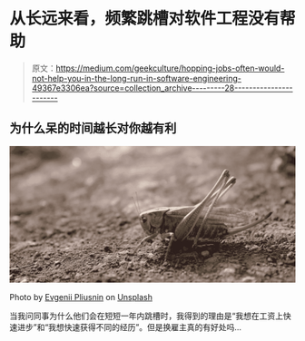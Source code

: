 # 从长远来看，频繁跳槽对软件工程没有帮助

> 原文：<https://medium.com/geekculture/hopping-jobs-often-would-not-help-you-in-the-long-run-in-software-engineering-49367e3306ea?source=collection_archive---------28----------------------->

## 为什么呆的时间越长对你越有利

![](img/36fe3f5283fb85ec66512cbec986f3c9.png)

Photo by [Evgenii Pliusnin](https://unsplash.com/@paboka?utm_source=unsplash&utm_medium=referral&utm_content=creditCopyText) on [Unsplash](https://unsplash.com/s/photos/grasshopper?utm_source=unsplash&utm_medium=referral&utm_content=creditCopyText)

当我问同事为什么他们会在短短一年内跳槽时，我得到的理由是“我想在工资上快速进步”和“我想快速获得不同的经历”。但是换雇主真的有好处吗…